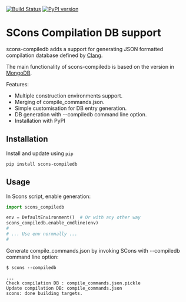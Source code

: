 [![Build Status](https://travis-ci.org/pinetr2e/scons-compiledb.svg?branch=master)](https://travis-ci.org/pinetr2e/scons-compiledb)
[![PyPI version](https://badge.fury.io/py/scons-compiledb.svg)](https://badge.fury.io/py/scons-compiledb)
# SCons Compilation DB support


scons-compiledb adds a support for generating JSON formatted compilation
database defined by
[Clang](https://clang.llvm.org/docs/JSONCompilationDatabase.html).

The main functionality of scons-compiledb is based on the version in
[MongoDB](https://github.com/mongodb/mongo/blob/master/site_scons/site_tools/compilation_db.py).

Features:

- Multiple construction environments support.
- Merging of compile_commands.json.
- Simple customisation for DB entry generation.
- DB generation with --compiledb command line option.
- Installation with PyPI



## Installation

Install and update using `pip`
```
pip install scons-compiledb
```

## Usage

In Scons script, enable generation:

```python
import scons_compiledb

env = DefaultEnvironment()  # Or with any other way
scons_compiledb.enable_cmdline(env)
#
# ... Use env normnally ...
#
```

Generate compile_commands.json by invoking SCons with --compiledb command line option:
```
$ scons --compiledb

...
Check compilation DB : compile_commands.json.pickle
Update compilation DB: compile_commands.json
scons: done building targets.
```

